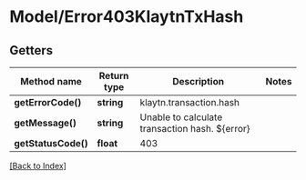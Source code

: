 # Model/Error403KlaytnTxHash

## Getters

Method name | Return type | Description | Notes
------------ | ------------- | ------------- | -------------
**getErrorCode()** | **string** | klaytn.transaction.hash |
**getMessage()** | **string** | Unable to calculate transaction hash. ${error} |
**getStatusCode()** | **float** | 403 |

[[Back to Index]](../index.md)
